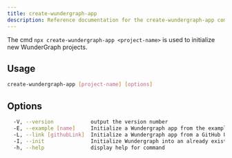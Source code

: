 ```yaml
---
title: create-wundergraph-app
description: Reference documentation for the create-wundergraph-app command.
---
```


The cmd `npx create-wundergraph-app <project-name>` is used to initialize new WunderGraph projects.

## Usage

```bash
create-wundergraph-app [project-name] [options]
```

## Options

```bash
  -V, --version            output the version number
  -E, --example [name]     Initialize a Wundergraph app from the examples in the official Wundergraph repository
  -L, --link [githubLink]  Initialize a Wundergraph app from a GitHub URL
  -I, --init               Initialize Wundergraph into an already existing repository
  -h, --help               display help for command
```
